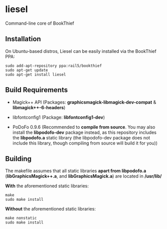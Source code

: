 # liesel

Command-line core of BookThief

## Installation

On Ubuntu-based distros, Liesel can be easily installed via the BookThief PPA:

```
sudo add-apt-repository ppa:rail5/bookthief
sudo apt-get update
sudo apt-get install liesel
```

## Build Requirements

- Magick++ API (Packages: **graphicsmagick-libmagick-dev-compat** & **libmagick++-6-headers**)

- libfontconfig1 (Package: **libfontconfig1-dev**)

- PoDoFo 0.9.6 (Recommended to **compile from source**. You may also install the **libpodofo-dev** package instead, as this repository includes the **libpodofo.a** static library (the libpodofo-dev package does not include this library, though compiling from source will build it for you))

## Building

The makefile assumes that all static libraries **apart from libpodofo.a** (**libGraphicsMagick++.a**, and **libGraphicsMagick.a**) are located in **/usr/lib/**

**With** the aforementioned static libraries:

```
make
sudo make install
```

**Without** the aforementioned static libraries:

```
make nonstatic
sudo make install
```
